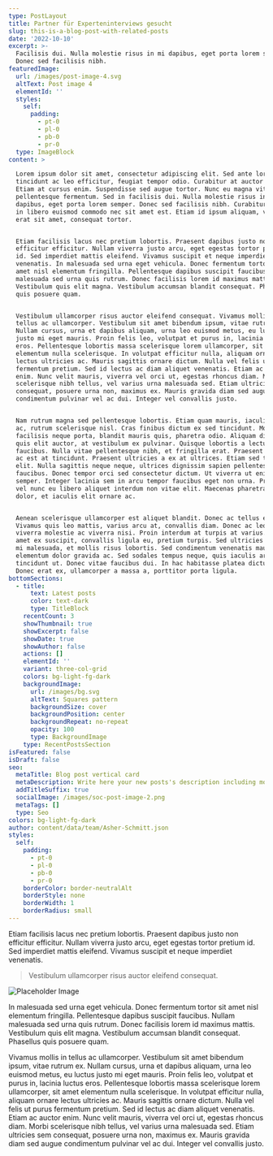 ```yaml
---
type: PostLayout
title: Partner für Experteninterviews gesucht
slug: this-is-a-blog-post-with-related-posts
date: '2022-10-10'
excerpt: >-
  Facilisis dui. Nulla molestie risus in mi dapibus, eget porta lorem semper.
  Donec sed facilisis nibh.
featuredImage:
  url: /images/post-image-4.svg
  altText: Post image 4
  elementId: ''
  styles:
    self:
      padding:
        - pt-0
        - pl-0
        - pb-0
        - pr-0
  type: ImageBlock
content: >

  Lorem ipsum dolor sit amet, consectetur adipiscing elit. Sed ante lorem,
  tincidunt ac leo efficitur, feugiat tempor odio. Curabitur at auctor sapien.
  Etiam at cursus enim. Suspendisse sed augue tortor. Nunc eu magna vitae lorem
  pellentesque fermentum. Sed in facilisis dui. Nulla molestie risus in mi
  dapibus, eget porta lorem semper. Donec sed facilisis nibh. Curabitur eget dui
  in libero euismod commodo nec sit amet est. Etiam id ipsum aliquam, vehicula
  erat sit amet, consequat tortor.


  Etiam facilisis lacus nec pretium lobortis. Praesent dapibus justo non
  efficitur efficitur. Nullam viverra justo arcu, eget egestas tortor pretium
  id. Sed imperdiet mattis eleifend. Vivamus suscipit et neque imperdiet
  venenatis. In malesuada sed urna eget vehicula. Donec fermentum tortor sit
  amet nisl elementum fringilla. Pellentesque dapibus suscipit faucibus. Nullam
  malesuada sed urna quis rutrum. Donec facilisis lorem id maximus mattis.
  Vestibulum quis elit magna. Vestibulum accumsan blandit consequat. Phasellus
  quis posuere quam.


  Vestibulum ullamcorper risus auctor eleifend consequat. Vivamus mollis in
  tellus ac ullamcorper. Vestibulum sit amet bibendum ipsum, vitae rutrum ex.
  Nullam cursus, urna et dapibus aliquam, urna leo euismod metus, eu luctus
  justo mi eget mauris. Proin felis leo, volutpat et purus in, lacinia luctus
  eros. Pellentesque lobortis massa scelerisque lorem ullamcorper, sit amet
  elementum nulla scelerisque. In volutpat efficitur nulla, aliquam ornare
  lectus ultricies ac. Mauris sagittis ornare dictum. Nulla vel felis ut purus
  fermentum pretium. Sed id lectus ac diam aliquet venenatis. Etiam ac auctor
  enim. Nunc velit mauris, viverra vel orci ut, egestas rhoncus diam. Morbi
  scelerisque nibh tellus, vel varius urna malesuada sed. Etiam ultricies sem
  consequat, posuere urna non, maximus ex. Mauris gravida diam sed augue
  condimentum pulvinar vel ac dui. Integer vel convallis justo.


  Nam rutrum magna sed pellentesque lobortis. Etiam quam mauris, iaculis eget ex
  ac, rutrum scelerisque nisl. Cras finibus dictum ex sed tincidunt. Morbi
  facilisis neque porta, blandit mauris quis, pharetra odio. Aliquam dictum quam
  quis elit auctor, at vestibulum ex pulvinar. Quisque lobortis a lectus quis
  faucibus. Nulla vitae pellentesque nibh, et fringilla erat. Praesent placerat
  ac est at tincidunt. Praesent ultricies a ex at ultrices. Etiam sed tincidunt
  elit. Nulla sagittis neque neque, ultrices dignissim sapien pellentesque
  faucibus. Donec tempor orci sed consectetur dictum. Ut viverra ut enim ac
  semper. Integer lacinia sem in arcu tempor faucibus eget non urna. Praesent
  vel nunc eu libero aliquet interdum non vitae elit. Maecenas pharetra ipsum
  dolor, et iaculis elit ornare ac.


  Aenean scelerisque ullamcorper est aliquet blandit. Donec ac tellus enim.
  Vivamus quis leo mattis, varius arcu at, convallis diam. Donec ac leo at nunc
  viverra molestie ac viverra nisi. Proin interdum at turpis at varius. Nunc sit
  amet ex suscipit, convallis ligula eu, pretium turpis. Sed ultricies neque vel
  mi malesuada, et mollis risus lobortis. Sed condimentum venenatis mauris, id
  elementum dolor gravida ac. Sed sodales tempus neque, quis iaculis arcu
  tincidunt ut. Donec vitae faucibus dui. In hac habitasse platea dictumst.
  Donec erat ex, ullamcorper a massa a, porttitor porta ligula.
bottomSections:
  - title:
      text: Latest posts
      color: text-dark
      type: TitleBlock
    recentCount: 3
    showThumbnail: true
    showExcerpt: false
    showDate: true
    showAuthor: false
    actions: []
    elementId: ''
    variant: three-col-grid
    colors: bg-light-fg-dark
    backgroundImage:
      url: /images/bg.svg
      altText: Squares pattern
      backgroundSize: cover
      backgroundPosition: center
      backgroundRepeat: no-repeat
      opacity: 100
      type: BackgroundImage
    type: RecentPostsSection
isFeatured: false
isDraft: false
seo:
  metaTitle: Blog post vertical card
  metaDescription: Write here your new posts's description including most relevant keywords.
  addTitleSuffix: true
  socialImage: /images/soc-post-image-2.png
  metaTags: []
  type: Seo
colors: bg-light-fg-dark
author: content/data/team/Asher-Schmitt.json
styles:
  self:
    padding:
      - pt-0
      - pl-0
      - pb-0
      - pr-0
    borderColor: border-neutralAlt
    borderStyle: none
    borderWidth: 1
    borderRadius: small
---
```

Etiam facilisis lacus nec pretium lobortis. Praesent dapibus justo non efficitur efficitur. Nullam viverra justo arcu, eget egestas tortor pretium id. Sed imperdiet mattis eleifend. Vivamus suscipit et neque imperdiet venenatis.

> Vestibulum ullamcorper risus auctor eleifend consequat.

![Placeholder Image](https://assets.stackbit.com/components/images/default/post-4.jpeg)

In malesuada sed urna eget vehicula. Donec fermentum tortor sit amet nisl elementum fringilla. Pellentesque dapibus suscipit faucibus. Nullam malesuada sed urna quis rutrum. Donec facilisis lorem id maximus mattis. Vestibulum quis elit magna. Vestibulum accumsan blandit consequat. Phasellus quis posuere quam.

Vivamus mollis in tellus ac ullamcorper. Vestibulum sit amet bibendum ipsum, vitae rutrum ex. Nullam cursus, urna et dapibus aliquam, urna leo euismod metus, eu luctus justo mi eget mauris. Proin felis leo, volutpat et purus in, lacinia luctus eros. Pellentesque lobortis massa scelerisque lorem ullamcorper, sit amet elementum nulla scelerisque. In volutpat efficitur nulla, aliquam ornare lectus ultricies ac. Mauris sagittis ornare dictum. Nulla vel felis ut purus fermentum pretium. Sed id lectus ac diam aliquet venenatis. Etiam ac auctor enim. Nunc velit mauris, viverra vel orci ut, egestas rhoncus diam. Morbi scelerisque nibh tellus, vel varius urna malesuada sed. Etiam ultricies sem consequat, posuere urna non, maximus ex. Mauris gravida diam sed augue condimentum pulvinar vel ac dui. Integer vel convallis justo.